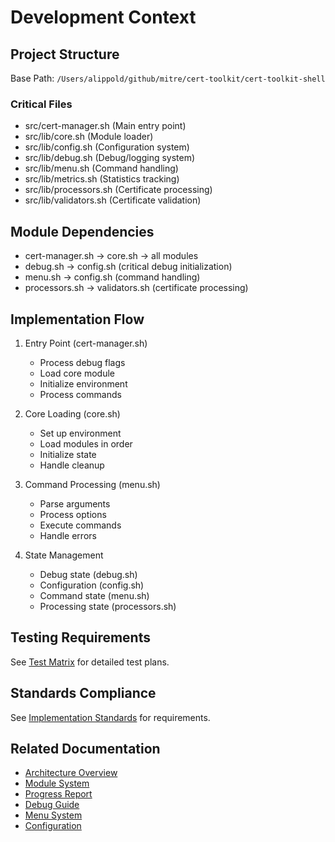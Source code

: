 # Development Context

## Project Structure

Base Path: `/Users/alippold/github/mitre/cert-toolkit/cert-toolkit-shell`

### Critical Files

- src/cert-manager.sh (Main entry point)
- src/lib/core.sh (Module loader)
- src/lib/config.sh (Configuration system)
- src/lib/debug.sh (Debug/logging system)
- src/lib/menu.sh (Command handling)
- src/lib/metrics.sh (Statistics tracking)
- src/lib/processors.sh (Certificate processing)
- src/lib/validators.sh (Certificate validation)

## Module Dependencies

- cert-manager.sh → core.sh → all modules
- debug.sh → config.sh (critical debug initialization)
- menu.sh → config.sh (command handling)
- processors.sh → validators.sh (certificate processing)

## Implementation Flow

1. Entry Point (cert-manager.sh)
   - Process debug flags
   - Load core module
   - Initialize environment
   - Process commands

2. Core Loading (core.sh)
   - Set up environment
   - Load modules in order
   - Initialize state
   - Handle cleanup

3. Command Processing (menu.sh)
   - Parse arguments
   - Process options
   - Execute commands
   - Handle errors

4. State Management
   - Debug state (debug.sh)
   - Configuration (config.sh)
   - Command state (menu.sh)
   - Processing state (processors.sh)

## Testing Requirements

See [Test Matrix](../testing/test-matrix.md) for detailed test plans.

## Standards Compliance

See [Implementation Standards](standardization.md) for requirements.

## Related Documentation

- [Architecture Overview](architecture.md)
- [Module System](../tech/modules.md)
- [Progress Report](progress.md)
- [Debug Guide](../tech/debug.md)
- [Menu System](../tech/menu.md)
- [Configuration](../tech/config.md)
